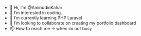 - 👋 Hi, I’m @AminudinKahar
- 👀 I’m interested in coding.
- 🌱 I’m currently learning PHP Laravel
- 💞️ I’m looking to collaborate on creating my portfolio dashboard
- 📫 How to reach me -> when im not busy

<!---
AminudinKahar/AminudinKahar is a ✨ special ✨ repository because its `README.md` (this file) appears on your GitHub profile.
You can click the Preview link to take a look at your changes.
--->
